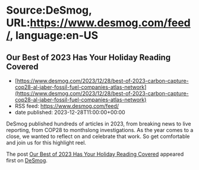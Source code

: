 # Source:DeSmog, URL:https://www.desmog.com/feed/, language:en-US

## Our Best of 2023 Has Your Holiday Reading Covered
 - [https://www.desmog.com/2023/12/28/best-of-2023-carbon-capture-cop28-al-jaber-fossil-fuel-companies-atlas-network](https://www.desmog.com/2023/12/28/best-of-2023-carbon-capture-cop28-al-jaber-fossil-fuel-companies-atlas-network)
 - RSS feed: https://www.desmog.com/feed/
 - date published: 2023-12-28T11:00:00+00:00

<p>DeSmog published hundreds of articles in 2023, from breaking news to live reporting, from COP28 to monthslong investigations. As the year comes to a close, we wanted to reflect on and celebrate that work. So get comfortable and join us for this highlight reel.</p>
<p>The post <a href="https://www.desmog.com/2023/12/28/best-of-2023-carbon-capture-cop28-al-jaber-fossil-fuel-companies-atlas-network/">Our Best of 2023 Has Your Holiday Reading Covered</a> appeared first on <a href="https://www.desmog.com">DeSmog</a>.</p>

